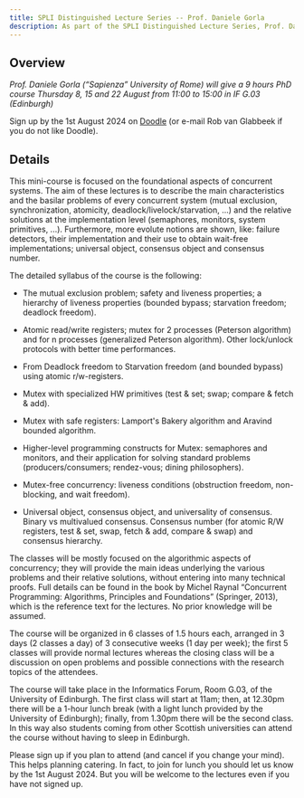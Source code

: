 ```yaml
---
title: SPLI Distinguished Lecture Series -- Prof. Daniele Gorla
description: As part of the SPLI Distinguished Lecture Series, Prof. Daniele Gorla will give a 9 hour long PhD-level course on concurrent programming.
---
```


## Overview

*Prof. Daniele Gorla (“Sapienza” University of Rome) will give a 9 hours PhD course
Thursday 8, 15 and 22 August from 11:00 to 15:00 in IF G.03 (Edinburgh)*

Sign up by the 1st August 2024 on [Doodle](https://doodle.com/meeting/organize/id/av96P1ge)
(or e-mail Rob van Glabbeek if you do not like Doodle).

## Details
This mini-course is focused on the foundational aspects of concurrent systems. The aim of these lectures is to describe the main characteristics and the basilar problems of every concurrent system (mutual exclusion, synchronization, atomicity, deadlock/livelock/starvation, ...) and the relative solutions at the implementation level (semaphores, monitors, system primitives, ...). Furthermore, more evolute notions are shown, like: failure detectors, their implementation and their use to obtain wait-free implementations; universal object, consensus object and consensus number.

The detailed syllabus of the course is the following: 

  * The mutual exclusion problem; safety and liveness properties; a hierarchy of liveness properties (bounded bypass; starvation freedom; deadlock freedom).

  * Atomic read/write registers; mutex for 2 processes (Peterson algorithm) and for n processes (generalized Peterson algorithm). Other lock/unlock protocols with better time performances.

  * From Deadlock freedom to Starvation freedom (and bounded bypass) using atomic r/w-registers.

  * Mutex with specialized HW primitives (test &amp; set; swap; compare &amp; fetch &amp; add).

  * Mutex with safe registers: Lamport's Bakery algorithm and Aravind bounded algorithm.

  * Higher-level programming constructs for Mutex: semaphores and monitors, and their application for solving standard problems (producers/consumers; rendez-vous; dining philosophers).

  * Mutex-free concurrency: liveness conditions (obstruction freedom, non-blocking, and wait freedom).

  * Universal object, consensus object, and universality of consensus. Binary vs multivalued consensus. Consensus number (for atomic R/W registers, test &amp; set, swap, fetch &amp; add, compare &amp; swap) and consensus hierarchy.

The classes will be mostly focused on the algorithmic aspects of concurrency; they will provide the main ideas underlying the various problems and their relative solutions, without entering into many technical proofs. Full details can be found in the book by Michel Raynal “Concurrent Programming: Algorithms, Principles and Foundations” (Springer, 2013), which is the reference text for the lectures. No prior knowledge will be assumed.

The course will be organized in 6 classes of 1.5 hours each, arranged in 3 days (2 classes a day) of 3 consecutive weeks (1 day per week); the first 5 classes will provide normal lectures whereas the closing class will be a discussion on open problems and possible connections with the research topics of the attendees.

The course will take place in the Informatics Forum, Room G.03, of the University of Edinburgh. The first class will start at 11am; then, at 12.30pm there will be a 1-hour lunch break (with a light lunch provided by the University of Edinburgh); finally, from 1.30pm there will be the second class. In this way also students coming from other Scottish universities can attend the course without having to sleep in Edinburgh.

Please sign up if you plan to attend (and cancel if you change your mind). This helps planning catering. In fact, to join for lunch you should let us know by the 1st August 2024. But you will be welcome to the lectures even if you have not signed up.
